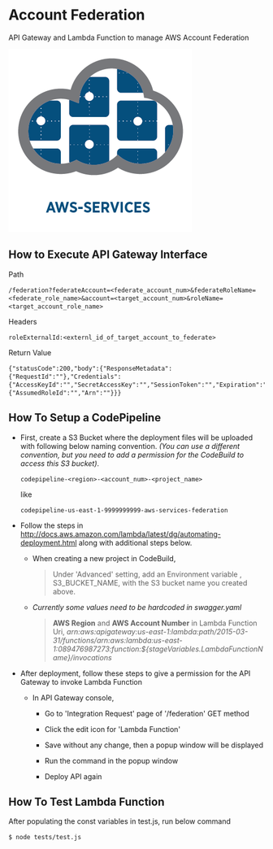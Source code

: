 
# Account Federation

API Gateway and Lambda Function to manage AWS Account Federation

![aws-services][aws-services-image]

## How to Execute API Gateway Interface

Path
```
/federation?federateAccount=<federate_account_num>&federateRoleName=<federate_role_name>&account=<target_account_num>&roleName=<target_account_role_name>
```

Headers
```
roleExternalId:<externl_id_of_target_account_to_federate>
```

Return Value
```
{"statusCode":200,"body":{"ResponseMetadata":{"RequestId":""},"Credentials":{"AccessKeyId":"","SecretAccessKey":"","SessionToken":"","Expiration":""},"AssumedRoleUser":{"AssumedRoleId":"","Arn":""}}}
```

## How To Setup a CodePipeline

- First, create a S3 Bucket where the deployment files will be uploaded with following below naming convention. *(You can use a different convention, but you need to add a permission for the CodeBuild to access this S3 bucket)*.

  >

      codepipeline-<region>-<account_num>-<project_name>

  like

      codepipeline-us-east-1-9999999999-aws-services-federation


- Follow the steps in http://docs.aws.amazon.com/lambda/latest/dg/automating-deployment.html along with additional steps below.

  - When creating a new project in CodeBuild,

    > Under 'Advanced' setting, add an Environment variable , S3_BUCKET_NAME, with the S3 bucket name you created above.

  - *Currently some values need to be hardcoded in swagger.yaml*

    > **AWS Region** and **AWS Account Number** in Lambda Function Uri, *arn:aws:apigateway:us-east-1:lambda:path/2015-03-31/functions/arn:aws:lambda:us-east-1:089476987273:function:${stageVariables.LambdaFunctionName}/invocations*

- After deployment, follow these steps to give a permission for the API Gateway to invoke Lambda Function

  - In API Gateway console,

    - Go to 'Integration Request' page of '/federation' GET method

    - Click the edit icon for 'Lambda Function'

    - Save without any change, then a popup window will be displayed

    - Run the command in the popup window

    - Deploy API again


## How To Test Lambda Function

After populating the const variables in test.js, run below command

    $ node tests/test.js

[aws-services-image]: ./docs/images/logo.png?raw=true
